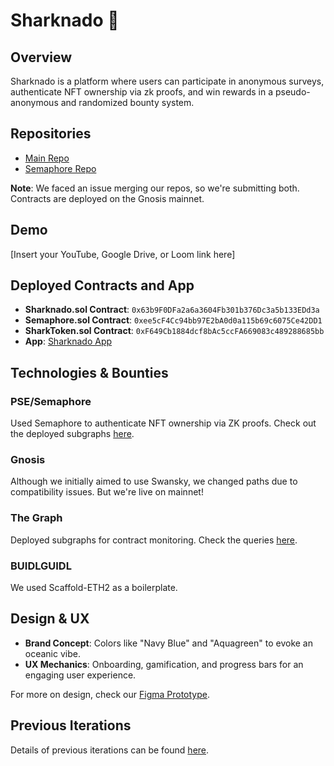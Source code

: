 # Sharknado 🦈

## Overview

Sharknado is a platform where users can participate in anonymous surveys, authenticate NFT ownership via zk proofs, and win rewards in a pseudo-anonymous and randomized bounty system. 


## Repositories

- [Main Repo](https://github.com/Squalome)
- [Semaphore Repo](https://github.com/Squalome/Sharknado_Semaphore)

**Note**: We faced an issue merging our repos, so we're submitting both. Contracts are deployed on the Gnosis mainnet.

## Demo

[Insert your YouTube, Google Drive, or Loom link here]

## Deployed Contracts and App

- **Sharknado.sol Contract**: `0x63b9F0DFa2a6a3604Fb301b376Dc3a5b133EDd3a`
- **Semaphore.sol Contract**: `0xee5cF4Cc94bb97E2bA0d0a115b69c6075Ce42DD1`
- **SharkToken.sol Contract**: `0xF649Cb1884dcf8bAc5ccFA669083c489288685bb`
- **App**: [Sharknado App](https://sharknado.vercel.app/)

## Technologies & Bounties

### PSE/Semaphore

Used Semaphore to authenticate NFT ownership via ZK proofs. Check out the deployed subgraphs [here](https://thegraph.com/studio/subgraph/sharknadosemaphoregraph).

### Gnosis

Although we initially aimed to use Swansky, we changed paths due to compatibility issues. But we're live on mainnet!

### The Graph

Deployed subgraphs for contract monitoring. Check the queries [here](https://api.studio.thegraph.com/query/54895/sharknadograph/version/latest).

### BUIDLGUIDL

We used Scaffold-ETH2 as a boilerplate.

## Design & UX

- **Brand Concept**: Colors like "Navy Blue" and "Aquagreen" to evoke an oceanic vibe.
- **UX Mechanics**: Onboarding, gamification, and progress bars for an engaging user experience.

For more on design, check our [Figma Prototype](#).

## Previous Iterations

Details of previous iterations can be found [here](https://docs.google.com/document/d/1P82PdIE8cJaCSv3T3fJlwNCxeJ-FBTuPOeYXBvmK1UU/edit?usp=sharing).
